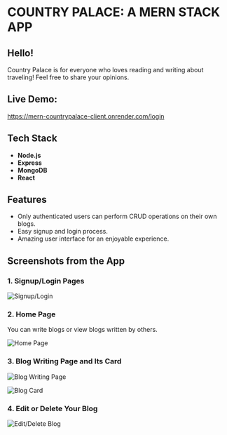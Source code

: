 # COUNTRY PALACE: A MERN STACK APP

## Hello! 
Country Palace is for everyone who loves reading and writing about traveling! Feel free to share your opinions.

## Live Demo:
https://mern-countrypalace-client.onrender.com/login

## Tech Stack
- **Node.js**
- **Express**
- **MongoDB**
- **React**

## Features
- Only authenticated users can perform CRUD operations on their own blogs.
- Easy signup and login process.
- Amazing user interface for an enjoyable experience.

## Screenshots from the App

### 1. Signup/Login Pages

![Signup/Login](https://github.com/user-attachments/assets/f966a26a-04ea-456c-8adc-34b3f7dba1ea)

### 2. Home Page
You can write blogs or view blogs written by others.

![Home Page](https://github.com/user-attachments/assets/70f8eb2d-6014-48b0-886c-92de598475a2)

### 3. Blog Writing Page and Its Card

![Blog Writing Page](https://github.com/user-attachments/assets/dddb4d85-89e8-4559-9846-7a40b5947a29)

![Blog Card](https://github.com/user-attachments/assets/7a574d9a-7d01-4103-8ba0-902214517183)

### 4. Edit or Delete Your Blog

![Edit/Delete Blog](https://github.com/user-attachments/assets/7fb1ce86-d98e-446c-9451-7c78cc9442b2)
